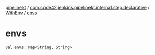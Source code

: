 [pipelinekt](../../index.md) / [com.code42.jenkins.pipelinekt.internal.step.declarative](../index.md) / [WithEnv](index.md) / [envs](./envs.md)

# envs

`val envs: `[`Map`](https://kotlinlang.org/api/latest/jvm/stdlib/kotlin.collections/-map/index.html)`<`[`String`](https://kotlinlang.org/api/latest/jvm/stdlib/kotlin/-string/index.html)`, `[`String`](https://kotlinlang.org/api/latest/jvm/stdlib/kotlin/-string/index.html)`>`